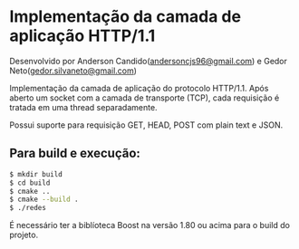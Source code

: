 # Implementação da camada de aplicação HTTP/1.1

Desenvolvido por Anderson Candido(andersoncjs96@gmail.com) e Gedor Neto(gedor.silvaneto@gmail.com)

Implementação da camada de aplicação do protocolo HTTP/1.1. Após aberto um socket com a camada de transporte (TCP),  cada requisição é tratada em uma thread separadamente.

Possui suporte para requisição GET, HEAD, POST com plain text e JSON.

## Para build e execução:
```bash
$ mkdir build
$ cd build
$ cmake ..
$ cmake --build .
$ ./redes 
```

É necessário ter a biblíoteca Boost na versão 1.80 ou acima para o build do projeto.
